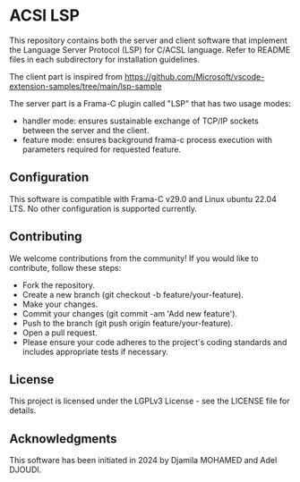 # ACSl LSP

This repository contains both the server and client software that implement the Language Server Protocol (LSP) for C/ACSL language. 
Refer to README files in each subdirectory for installation guidelines.

The client part is inspired from https://github.com/Microsoft/vscode-extension-samples/tree/main/lsp-sample

The server part is a Frama-C plugin called "LSP" that has two usage modes:
- handler mode: ensures sustainable exchange of TCP/IP sockets between the server and the client.
- feature mode: ensures background frama-c process execution with parameters required for requested feature.

## Configuration
This software is compatible with Frama-C v29.0 and Linux ubuntu 22.04 LTS.
No other configuration is supported currently.

## Contributing
We welcome contributions from the community! If you would like to contribute, follow these steps:

- Fork the repository.
- Create a new branch (git checkout -b feature/your-feature).
- Make your changes.
- Commit your changes (git commit -am 'Add new feature').
- Push to the branch (git push origin feature/your-feature).
- Open a pull request.
- Please ensure your code adheres to the project's coding standards and includes appropriate tests if necessary.

## License
This project is licensed under the LGPLv3 License - see the LICENSE file for details.

## Acknowledgments
This software has been initiated in 2024 by Djamila MOHAMED and Adel DJOUDI.